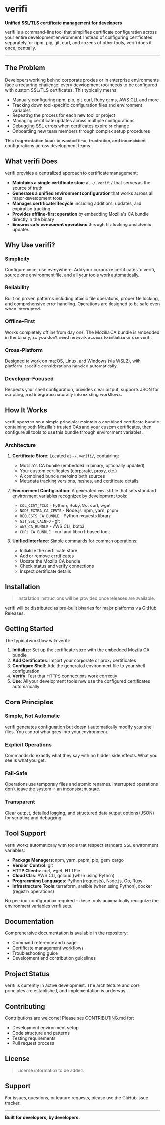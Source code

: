 # verifi

**Unified SSL/TLS certificate management for developers**

verifi is a command-line tool that simplifies certificate configuration across your entire development environment. Instead of configuring certificates separately for npm, pip, git, curl, and dozens of other tools, verifi does it once, centrally.

---

## The Problem

Developers working behind corporate proxies or in enterprise environments face a recurring challenge: every development tool needs to be configured with custom SSL/TLS certificates. This typically means:

- Manually configuring npm, pip, git, curl, Ruby gems, AWS CLI, and more
- Tracking down tool-specific configuration files and environment variables
- Repeating the process for each new tool or project
- Managing certificate updates across multiple configurations
- Debugging SSL errors when certificates expire or change
- Onboarding new team members through complex setup procedures

This fragmentation leads to wasted time, frustration, and inconsistent configurations across development teams.

## What verifi Does

verifi provides a centralized approach to certificate management:

- **Maintains a single certificate store** at `~/.verifi/` that serves as the source of truth
- **Generates a unified environment configuration** that works across all major development tools
- **Manages certificate lifecycle** including additions, updates, and expiration tracking
- **Provides offline-first operation** by embedding Mozilla's CA bundle directly in the binary
- **Ensures safe concurrent operations** through file locking and atomic updates

## Why Use verifi?

### Simplicity
Configure once, use everywhere. Add your corporate certificates to verifi, source one environment file, and all your tools work automatically.

### Reliability
Built on proven patterns including atomic file operations, proper file locking, and comprehensive error handling. Operations are designed to be safe even when interrupted.

### Offline-First
Works completely offline from day one. The Mozilla CA bundle is embedded in the binary, so you don't need network access to initialize or use verifi.

### Cross-Platform
Designed to work on macOS, Linux, and Windows (via WSL2), with platform-specific considerations handled automatically.

### Developer-Focused
Respects your shell configuration, provides clear output, supports JSON for scripting, and integrates naturally into existing workflows.

## How It Works

verifi operates on a simple principle: maintain a combined certificate bundle containing both Mozilla's trusted CAs and your custom certificates, then configure all tools to use this bundle through environment variables.

### Architecture

1. **Certificate Store**: Located at `~/.verifi/`, containing:
   - Mozilla's CA bundle (embedded in binary, optionally updated)
   - Your custom certificates (corporate, proxy, etc.)
   - A combined bundle merging both sources
   - Metadata tracking versions, hashes, and certificate details

2. **Environment Configuration**: A generated `env.sh` file that sets standard environment variables recognized by development tools:
   - `SSL_CERT_FILE` - Python, Ruby, Go, curl, wget
   - `NODE_EXTRA_CA_CERTS` - Node.js, npm, yarn, pnpm
   - `REQUESTS_CA_BUNDLE` - Python requests library
   - `GIT_SSL_CAINFO` - git
   - `AWS_CA_BUNDLE` - AWS CLI, boto3
   - `CURL_CA_BUNDLE` - curl and libcurl-based tools

3. **Unified Interface**: Simple commands for common operations:
   - Initialize the certificate store
   - Add or remove certificates
   - Update the Mozilla CA bundle
   - Check status and verify connections
   - Inspect certificate details

## Installation

> Installation instructions will be provided once releases are available.

verifi will be distributed as pre-built binaries for major platforms via GitHub Releases.

## Getting Started

The typical workflow with verifi:

1. **Initialize**: Set up the certificate store with the embedded Mozilla CA bundle
2. **Add Certificates**: Import your corporate or proxy certificates
3. **Configure Shell**: Add the generated environment file to your shell configuration
4. **Verify**: Test that HTTPS connections work correctly
5. **Use**: All your development tools now use the configured certificates automatically

## Core Principles

### Simple, Not Automatic
verifi generates configuration but doesn't automatically modify your shell files. You control what goes into your environment.

### Explicit Operations
Commands do exactly what they say with no hidden side effects. What you see is what you get.

### Fail-Safe
Operations use temporary files and atomic renames. Interrupted operations don't leave the system in an inconsistent state.

### Transparent
Clear output, detailed logging, and structured data output options (JSON) for scripting and debugging.

## Tool Support

verifi works automatically with tools that respect standard SSL environment variables:

- **Package Managers**: npm, yarn, pnpm, pip, gem, cargo
- **Version Control**: git
- **HTTP Clients**: curl, wget, HTTPie
- **Cloud CLIs**: AWS CLI, gcloud (when using Python)
- **Programming Languages**: Python (requests), Node.js, Go, Ruby
- **Infrastructure Tools**: terraform, ansible (when using Python), docker (registry operations)

No per-tool configuration required - these tools automatically recognize the environment variables verifi sets.

## Documentation

Comprehensive documentation is available in the repository:

- Command reference and usage
- Certificate management workflows
- Troubleshooting guide
- Development and contribution guidelines

## Project Status

verifi is currently in active development. The architecture and core principles are established, and implementation is underway.

## Contributing

Contributions are welcome! Please see CONTRIBUTING.md for:

- Development environment setup
- Code structure and patterns
- Testing requirements
- Pull request process

## License

> License information to be added.

## Support

For issues, questions, or feature requests, please use the GitHub issue tracker.

---

**Built for developers, by developers.**
